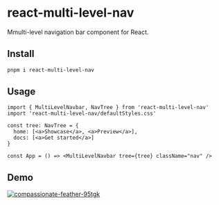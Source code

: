# react-multi-level-nav

Mmulti-level navigation bar component for React.

## Install

```sh
pnpm i react-multi-level-nav
```

## Usage

```tsx
import { MultiLevelNavbar, NavTree } from 'react-multi-level-nav'
import 'react-multi-level-nav/defaultStyles.css'

const tree: NavTree = {
  home: [<a>Showcase</a>, <a>Preview</a>],
  docs: [<a>Get started</a>]
}

const App = () => <MultiLevelNavbar tree={tree} className="nav" />
```

## Demo

[![compassionate-feather-95tgk](https://codesandbox.io/static/img/play-codesandbox.svg)](https://codesandbox.io/s/compassionate-feather-95tgk)
